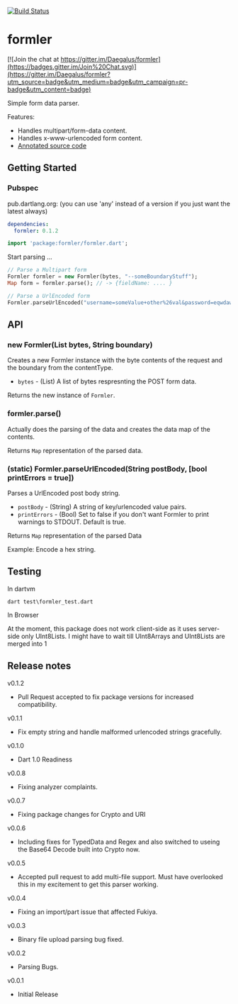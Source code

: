 [![Build Status](https://travis-ci.org/Daegalus/formler.svg?branch=master)](https://travis-ci.org/Daegalus/formler)

# formler

[![Join the chat at https://gitter.im/Daegalus/formler](https://badges.gitter.im/Join%20Chat.svg)](https://gitter.im/Daegalus/formler?utm_source=badge&utm_medium=badge&utm_campaign=pr-badge&utm_content=badge)

Simple form data parser.

Features:

* Handles multipart/form-data content.
* Handles x-www-urlencoded form content.
* [Annotated source code](http://daegalus.github.com/annotated/formler/formler/formler.html)

## Getting Started

### Pubspec

pub.dartlang.org: (you can use 'any' instead of a version if you just want the latest always)
```yaml
dependencies:
  formler: 0.1.2
```

```dart
import 'package:formler/formler.dart';
```

Start parsing ...

```dart
// Parse a Multipart form
Formler formler = new Formler(bytes, "--someBoundaryStuff");
Map form = formler.parse(); // -> {fieldName: .... }

// Parse a UrlEncoded form
Formler.parseUrlEncoded("username=someValue+other%26val&password=eqwdawd9"); // -> { "username": "someValue other&val", "password": "eqwdawd9" }
```

## API

### new Formler(List<int> bytes, String boundary)

Creates a new Formler instance with the byte contents of the request and the boundary from the contentType.

* `bytes` - (List<int>) A list of bytes respresnting the POST form data.

Returns the new instance of `Formler`.

### formler.parse()

Actually does the parsing of the data and creates the data map of the contents.

Returns `Map` representation of the parsed data.

### (static) Formler.parseUrlEncoded(String postBody, [bool printErrors = true])

Parses a UrlEncoded post body string.

* `postBody` - (String) A string of key/urlencoded value pairs.
* `printErrors` - (Bool) Set to false if you don't want Formler to print warnings to STDOUT. Default is true.

Returns `Map` representation of the parsed Data

Example: Encode a hex string.

## Testing

In dartvm

```
dart test\formler_test.dart
```

In Browser

At the moment, this package does not work client-side as it uses server-side only UInt8Lists. I might have to wait till UInt8Arrays and UInt8Lists are merged into 1

## Release notes
v0.1.2
- Pull Request accepted to fix package versions for increased compatibility.

v0.1.1
- Fix empty string and handle malformed urlencoded strings gracefully.

v0.1.0
- Dart 1.0 Readiness

v0.0.8
- Fixing analyzer complaints.

v0.0.7
- Fixing package changes for Crypto and URI

v0.0.6
- Including fixes for TypedData and Regex and also switched to useing the Base64 Decode built into Crypto now.

v0.0.5
- Accepted pull request to add multi-file support. Must have overlooked this in my excitement to get this parser working.

v0.0.4
- Fixing an import/part issue that affected Fukiya.

v0.0.3
- Binary file upload parsing bug fixed.

v0.0.2
- Parsing Bugs.

v0.0.1
- Initial Release
